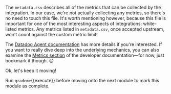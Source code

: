 The `metadata.csv` describes all of the metrics that can be collected by the integration. In our case, we're not actually collecting any metrics, so there's no need to touch this file. It's worth mentioning however, because this file is important for one of the most interesting aspects of integrations: white-listed metrics. Any metrics listed in `metadata.csv`, once accepted upstream, won't count against the custom metric limit!

The [Datadog Agent documentation](https://docs.datadoghq.com/developers/integrations/new_check_howto/#metrics-metadata-file) has more details if you're interested. If you want to really dive deep into the underlying mechanics, you can also examine the [Metrics section](https://docs.datadoghq.com/developers/metrics/) of the developer documentation—for now, just bookmark it though. 😉

Ok, let's keep it moving!

Run `grademe`{{execute}} before moving onto the next module to mark this module as complete.